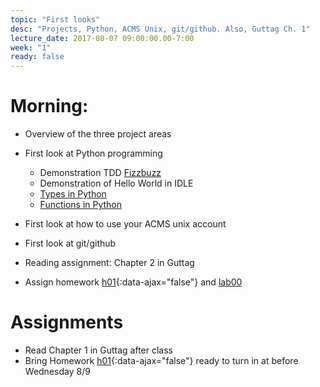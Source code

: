 ```yaml
---
topic: "First looks"
desc: "Projects, Python, ACMS Unix, git/github. Also, Guttag Ch. 1"
lecture_date: 2017-08-07 09:00:00.00-7:00
week: "1"
ready: false
---
```



# Morning:

* Overview of the three project areas
* First look at Python programming
    * Demonstration TDD [Fizzbuzz](/topics/problems_fizzbuzz/)
    * Demonstration of Hello World in IDLE
    * [Types in Python](/topics/python_types/)
    * [Functions in Python](/topics/python_functions/)

* First look at how to use your ACMS unix account
* First look at git/github
* Reading assignment: Chapter 2 in Guttag
* Assign homework [h01](/hwk/h01/){:data-ajax="false"} and [lab00](/lab/lab00/)

# Assignments

* Read Chapter 1 in Guttag after class
* Bring Homework [h01](/hwk/h01/){:data-ajax="false"} ready to turn in at before Wednesday 8/9
